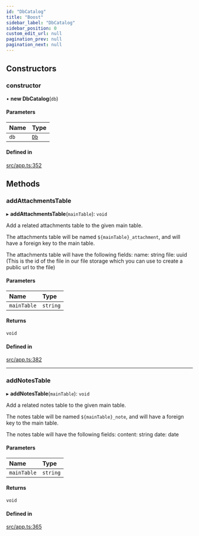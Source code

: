 ```yaml
---
id: "DbCatalog"
title: "Boost"
sidebar_label: "DbCatalog"
sidebar_position: 0
custom_edit_url: null
pagination_prev: null
pagination_next: null
---
```


## Constructors

### constructor

• **new DbCatalog**(`db`)

#### Parameters

| Name | Type |
| :------ | :------ |
| `db` | [`Db`](Db.md) |

#### Defined in

[src/app.ts:352](https://github.com/yolmio/boost/blob/5cada48/src/app.ts#L352)

## Methods

### addAttachmentsTable

▸ **addAttachmentsTable**(`mainTable`): `void`

Add a related attachments table to the given main table.

The attachments table will be named `${mainTable}_attachment`, and will have a foreign key to the main table.

The attachments table will have the following fields:
name: string
file: uuid (This is the id of the file in our file storage which you can use to create a public url to the file)

#### Parameters

| Name | Type |
| :------ | :------ |
| `mainTable` | `string` |

#### Returns

`void`

#### Defined in

[src/app.ts:382](https://github.com/yolmio/boost/blob/5cada48/src/app.ts#L382)

___

### addNotesTable

▸ **addNotesTable**(`mainTable`): `void`

Add a related notes table to the given main table.

The notes table will be named `${mainTable}_note`, and will have a foreign key to the main table.

The notes table will have the following fields:
content: string
date: date

#### Parameters

| Name | Type |
| :------ | :------ |
| `mainTable` | `string` |

#### Returns

`void`

#### Defined in

[src/app.ts:365](https://github.com/yolmio/boost/blob/5cada48/src/app.ts#L365)
